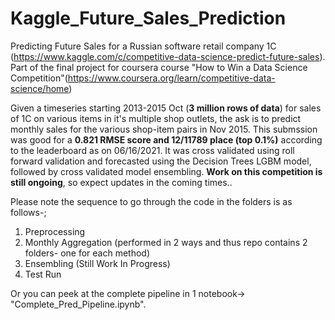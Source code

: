 # Kaggle_Future_Sales_Prediction
Predicting Future Sales for a Russian software retail company 1C (https://www.kaggle.com/c/competitive-data-science-predict-future-sales). Part of the final project for coursera course "How to Win a Data Science Competition"(https://www.coursera.org/learn/competitive-data-science/home)

Given a timeseries starting 2013-2015 Oct (**3 million rows of data**) for sales of 1C on various items in it's multiple shop outlets, the ask is to predict monthly sales for the various shop-item pairs in Nov 2015.
This submssion was good for a **0.821 RMSE score and 12/11789 place (top 0.1%)** according to the leaderboard as on 06/16/2021. It was cross validated using roll forward validation and forecasted using the Decision Trees LGBM model, followed by cross validated model ensembling. **Work on this competition is still ongoing**, so expect updates in the coming times..

Please note the sequence to go through the code in the folders is as follows-;

1. Preprocessing
2. Monthly Aggregation (performed in 2 ways and thus repo contains 2 folders- one for each method)
3. Ensembling (Still Work In Progress)
4. Test Run

Or you can peek at the complete pipeline in 1 notebook-> "Complete_Pred_Pipeline.ipynb".
